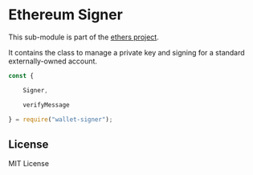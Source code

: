 Ethereum Signer
===============

This sub-module is part of the [ethers project](https://github.com/ethers-io/ethers.js).

It contains the class to manage a private key and signing for a standard
externally-owned account.


```javascript
const {

    Signer,

    verifyMessage

} = require("wallet-signer");
```


License
-------

MIT License
